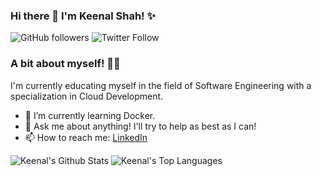 ### Hi there 👋 I'm Keenal Shah! ✨
![GitHub followers](https://img.shields.io/github/followers/Keenal?label=Follow&style=social)
![Twitter Follow](https://img.shields.io/twitter/follow/Key_null?label=Follow)

<!--
**Keenal/Keenal** is a ✨ _special_ ✨ repository because its `README.md` (this file) appears on your GitHub profile.

Here are some ideas to get you started:


- 🌱 I’m currently learning ...
- 👯 I’m looking to collaborate on ...
- 🤔 I’m looking for help with ...
- 💬 Ask me about ...
- 📫 How to reach me: ...
- 😄 Pronouns: ...
- ⚡ Fun fact: ...
-->

### A bit about myself! 👩‍💻
I'm currently educating myself in the field of Software Engineering with a specialization in Cloud Development.

- 🌱 I’m currently learning Docker. 
- 💬 Ask me about anything! I'll try to help as best as I can!
- 📫 How to reach me: [LinkedIn](https://www.linkedin.com/in/Keenal)

![Keenal's Github Stats](https://github-readme-stats.vercel.app/api?username=Keenal&show_icons=true&theme=radical)
![Keenal's Top Languages](https://github-readme-stats.vercel.app/api/top-langs/?username=Keenal&layout=compact&theme=radical&hide=jupyter%20notebook)
